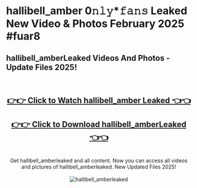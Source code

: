 # hallibell_amber 0𝚗𝚕𝚢*𝚏𝚊𝚗𝚜 Leaked New Video & Photos February 2025 #fuar8

<h2>hallibell_amberLeaked Videos And Photos - Update Files 2025!</h2>
<br>
<div align="center">
<h2><a href="https://mediaupload.pro?title=hallibell_amber&ref=11F" rel="nofollow">👉👉 Click to Watch hallibell_amber Leaked 👈👈</a></h2>
<h2><a href="https://mediaupload.pro?title=hallibell_amber&ref=11F" rel="nofollow">👉👉 Click to Download hallibell_amberLeaked 👈👈</a></h2>
<br>
Get hallibell_amberleaked and all content. Now you can access all videos and pictures of hallibell_amberleaked. New Updated Files 2025!
<br>
<br>
<a href="https://mediaupload.pro?title=hallibell_amber&ref=11F" rel="nofollow" data-target="animated-image.originalLink"><img src="https://i.ibb.co/Gkj2r4b/banner.png" alt="hallibell_amberleaked" style="max-width: 100%; display: inline-block;" data-target="animated-image.originalImage"></a>
</div>
<br>

